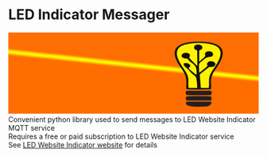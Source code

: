  
# LED Indicator Messager
![LED Indicator Messager](https://github.com/tomjuggler/led_indicator_messager/blob/main/assets/banner-1544x500.png?raw=true "LED Indicator Messager")
Convenient python library used to send messages to LED Website Indicator MQTT service
<br>
Requires a free or paid subscription to LED Website Indicator service
<br>
See [LED Website Indicator website](http://ledindicator.devsoft.co.za) for details
